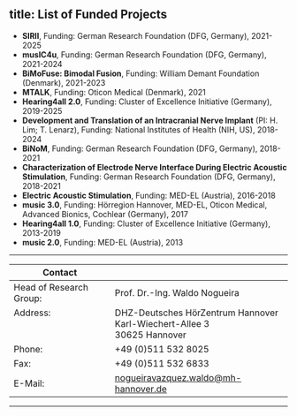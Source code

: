 title: List of Funded Projects 
---

* **SIRII**, Funding: German Research Foundation (DFG, Germany), 2021-2025
* **musIC4u**, Funding: German Research Foundation (DFG, Germany), 2021-2024
* **BiMoFuse: Bimodal Fusion**, Funding: William Demant Foundation (Denmark), 2021-2023
* **MTALK**, Funding: Oticon Medical (Denmark), 2021
* **Hearing4all 2.0**, Funding: Cluster of Excellence Initiative (Germany), 2019-2025
* **Development and Translation of an Intracranial Nerve Implant** (PI: H. Lim; T. Lenarz), Funding: National Institutes of Health (NIH, US), 2018-2024
* **BiNoM**, Funding: German Research Foundation (DFG, Germany), 2018-2021
* **Characterization of Electrode Nerve Interface During Electric Acoustic Stimulation**, Funding: German Research Foundation (DFG, Germany), 2018-2021
* **Electric Acoustic Stimulation**, Funding: MED-EL (Austria), 2016-2018
* **music 3.0**, Funding: Hörregion Hannover, MED-EL, Oticon Medical, Advanced Bionics, Cochlear (Germany), 2017
* **Hearing4all 1.0**, Funding: Cluster of Excellence Initiative (Germany), 2013-2019
* **music 2.0**, Funding: MED-EL (Austria), 2013

---

| Contact                 |                            |
| ------------------------|--------------------------- |
| Head of Research Group:<br>| Prof. Dr.-Ing. Waldo Nogueira|
| Address: <br><br><br>   | DHZ-Deutsches HörZentrum Hannover<br> Karl-Wiechert-Allee 3 <br> 30625 Hannover |
| Phone:                  | +49 (0)511 532 8025 |
| Fax:                    | +49 (0)511 532 6833 |
| E-Mail:                 |<nogueiravazquez.waldo@mh-hannover.de>|

---

